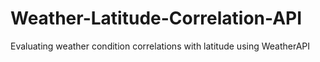 # Weather-Latitude-Correlation-API
Evaluating weather condition correlations with latitude using WeatherAPI
